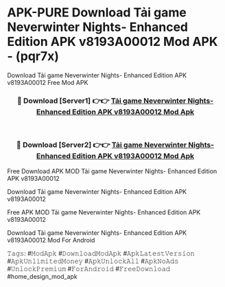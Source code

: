 # APK-PURE Download Tải game Neverwinter Nights- Enhanced Edition APK v8193A00012 Mod APK - (pqr7x)
Download Tải game Neverwinter Nights- Enhanced Edition APK v8193A00012 Free Mod APK

<div align="center">
<h3>🔴 Download [Server1] 👉👉 <a href="https://apk-comot.site?title=Tải_game_Neverwinter_Nights-_Enhanced_Edition_APK_v8193A00012">Tải game Neverwinter Nights- Enhanced Edition APK v8193A00012 Mod Apk</a></h3><br>

<h3>🔴 Download [Server2] 👉👉 <a href="https://apk-comot.site?title=Tải_game_Neverwinter_Nights-_Enhanced_Edition_APK_v8193A00012">Tải game Neverwinter Nights- Enhanced Edition APK v8193A00012 Mod Apk</a></h3>
</div>


Free Download APK MOD Tải game Neverwinter Nights- Enhanced Edition APK v8193A00012

Download Tải game Neverwinter Nights- Enhanced Edition APK v8193A00012 

Free APK MOD Tải game Neverwinter Nights- Enhanced Edition APK v8193A00012 

Download Tải game Neverwinter Nights- Enhanced Edition APK v8193A00012 Mod For Android

𝚃𝚊𝚐𝚜: #𝙼𝚘𝚍𝙰𝚙𝚔 #𝙳𝚘𝚠𝚗𝚕𝚘𝚊𝚍𝙼𝚘𝚍𝙰𝚙𝚔 #𝙰𝚙𝚔𝙻𝚊𝚝𝚎𝚜𝚝𝚅𝚎𝚛𝚜𝚒𝚘𝚗 #𝙰𝚙𝚔𝚄𝚗𝚕𝚒𝚖𝚒𝚝𝚎𝚍𝙼𝚘𝚗𝚎𝚢 #𝙰𝚙𝚔𝚄𝚗𝚕𝚘𝚌𝚔𝙰𝚕𝚕 #𝙰𝚙𝚔𝙽𝚘𝙰𝚍𝚜 #𝚄𝚗𝚕𝚘𝚌𝚔𝙿𝚛𝚎𝚖𝚒𝚞𝚖 #𝙵𝚘𝚛𝙰𝚗𝚍𝚛𝚘𝚒𝚍 #𝙵𝚛𝚎𝚎𝙳𝚘𝚠𝚗𝚕𝚘𝚊𝚍 #home_design_mod_apk
